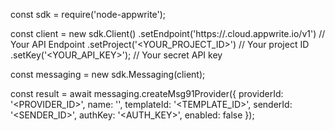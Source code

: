 const sdk = require('node-appwrite');

const client = new sdk.Client()
    .setEndpoint('https://<REGION>.cloud.appwrite.io/v1') // Your API Endpoint
    .setProject('<YOUR_PROJECT_ID>') // Your project ID
    .setKey('<YOUR_API_KEY>'); // Your secret API key

const messaging = new sdk.Messaging(client);

const result = await messaging.createMsg91Provider({
    providerId: '<PROVIDER_ID>',
    name: '<NAME>',
    templateId: '<TEMPLATE_ID>',
    senderId: '<SENDER_ID>',
    authKey: '<AUTH_KEY>',
    enabled: false
});
